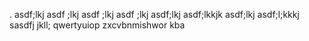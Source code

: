 .
asdf;lkj asdf ;lkj asdf ;lkj asdf ;lkj asdf;lkj asdf;lkkjk asdf;lkj asdf;l;kkkj sasdfj jkll; qwertyuiop zxcvbnmishwor kba